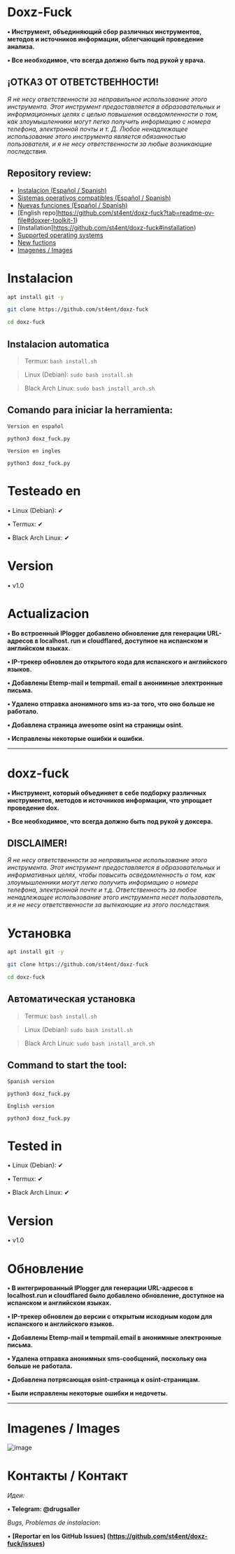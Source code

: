 # Doxz-Fuck
**• Инструмент, объединяющий сбор различных инструментов, методов и источников информации, облегчающий проведение анализа.**

**• Все необходимое, что всегда должно быть под рукой у врача.**

## ¡ОТКАЗ ОТ ОТВЕТСТВЕННОСТИ!
*Я не несу ответственности за неправильное использование этого
инструмента. Этот инструмент предоставляется
в образовательных и информационных целях с целью
повышения осведомленности о том, как злоумышленники могут
легко получить информацию с номера телефона, электронной
почты и т. Д. Любое ненадлежащее использование этого
инструмента является обязанностью пользователя,
и я не несу ответственности за любые возникающие последствия.*

## Repository review:
- [Instalacion (Español / Spanish)](https://github.com/st4ent/doxz-fuck#instalacion)
- [Sistemas operativos compatibles (Español / Spanish)](https://github.com/st4ent/doxz-fuck#testeado-en)
- [Nuevas funciones (Español / Spanish)](https://github.com/st4ent/doxz-fuck#nuevas-funciones)
- [English repo]https://github.com/st4ent/doxz-fuck?tab=readme-ov-file#doxxer-toolkit-1)
- [Installation]https://github.com/st4ent/doxz-fuck#installation)
- [Supported operating systems](https://github.com/st4ent/doxz-fuck#tested-in)
- [New fuctions](https://github.com/st4ent/doxz-fuck#new-functions)
- [Imagenes / Images](https://github.com/st4ent/doxz-fuck#imagenes--images)

# Instalacion
```bash
apt install git -y
```
```bash
git clone https://github.com/st4ent/doxz-fuck
```
```bash
cd doxz-fuck
```

## Instalacion automatica

> Termux: `bash install.sh`

> Linux (Debian): `sudo bash install.sh`

> Black Arch Linux: `sudo bash install_arch.sh`


## Comando para iniciar la herramienta:

`Version en español`

```
python3 doxz_fuck.py
```

`Version en ingles`

```
python3 doxz_fuck.py
```

# Testeado en
• Linux (Debian): ✔

• Termux: ✔

• Black Arch Linux: ✔

# Version
• v1.0

# Actualizacion

**• Во встроенный IPlogger добавлено обновление для генерации URL-адресов в localhost. run и cloudflared, доступное на испанском и английском языках.**

**• IP-трекер обновлен до открытого кода для испанского и английского языков.**

**• Добавлены Etemp-mail и tempmail. email в анонимные электронные письма.**

**• Удалено отправка анонимного sms из-за того, что оно больше не работало.**

**• Добавлена страница awesome osint на страницы osint.**

**• Исправлены некоторые ошибки и ошибки.**

-----------------------

# doxz-fuck
**• Инструмент, который объединяет в себе подборку различных инструментов, методов и источников информации, что упрощает проведение dox.**

**• Все необходимое, что всегда должно быть под рукой у доксера.**

## DISCLAIMER!
*Я не несу ответственности за неправильное использование этого
инструмента. Этот инструмент предоставляется в
образовательных и информативных целях, чтобы
повысить осведомленность о том, как злоумышленники могут
легко получить информацию о номере телефона, электронной почте и т.д. Ответственность за любое ненадлежащее использование этого
инструмента несет пользователь,
и я не несу ответственности за
вытекающие из этого последствия.*

# Установка

```bash
apt install git -y
```
```bash
git clone https://github.com/st4ent/doxz-fuck
```
```bash
cd doxz-fuck
```

## Автоматическая установка

> Termux: `bash install.sh`

> Linux (Debian): `sudo bash install.sh`

> Black Arch Linux: `sudo bash install_arch.sh`

## Command to start the tool:

`Spanish version`

```
python3 doxz_fuck.py
```

`English version`

```
python3 doxz_fuck.py
```

# Tested in
• Linux (Debian): ✔

• Termux: ✔

• Black Arch Linux: ✔

# Version
• v1.0

# Обновление

**• В интегрированный IPlogger для генерации URL-адресов в localhost.run и cloudflared было добавлено обновление, доступное на испанском и английском языках.**

**• IP-трекер обновлен до версии с открытым исходным кодом для испанского и английского языков.**

**• Добавлены Etemp-mail и tempmail.email в анонимные электронные письма.**

**• Удалена отправка анонимных sms-сообщений, поскольку она больше не работала.**

**• Добавлена потрясающая osint-страница к osint-страницам.**

**• Были исправлены некоторые ошибки и недочеты.**

----------------------------

# Imagenes / Images
![image](https://github.com/st4ent/doxz-fuck)


# Контакты / Контакт

*Идеи:*

**• Telegram: @drugsaller**

*Bugs, Problemas de instalacion*:

• **[Reportar en los GitHub Issues] (https://github.com/st4ent/doxz-fuck/issues)**
